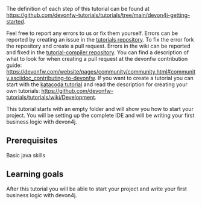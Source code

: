 


The definition of each step of this tutorial can be found at https://github.com/devonfw-tutorials/tutorials/tree/main/devon4j-getting-started. 

Feel free to report any errors to us or fix them yourself. Errors can be reported by creating an issue in the [tutorials repository](https://github.com/devonfw-tutorials/tutorials/issues). To fix the error fork the repository and create a pull request. Errors in the wiki can be reported and fixed in the [tutorial-compiler repository](https://github.com/devonfw-tutorials/tutorial-compiler).
You can find a description of what to look for when creating a pull request at the devonfw contribution guide: https://devonfw.com/website/pages/community/community.html#community.asciidoc_contributing-to-devonfw. If you want to create a tutorial you can start with the [katacoda tutorial](https://katacoda.com/devonfw/scenarios/create-your-own-tutorial) and read the description for creating your own tutorials: https://github.com/devonfw-tutorials/tutorials/wiki/Development.

This tutorial starts with an empty folder and will show you how to start your project. You will be setting up the complete IDE and will be writing your first business logic with devon4j.


## Prerequisites
Basic java skills


## Learning goals
After this tutorial you will be able to start your project and write your first business logic with devon4j.
